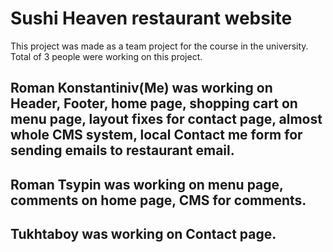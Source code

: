 # Sushi Heaven restaurant website

This project was made as a team project for the course in the university. Total of 3 people were working on this project.

## Roman Konstantiniv(Me) was working on Header, Footer, home page, shopping cart on menu page, layout fixes for contact page, almost whole CMS system, local Contact me form for sending emails to restaurant email.
## Roman Tsypin was working on menu page, comments on home page, CMS for comments.
## Tukhtaboy was working on Contact page.
